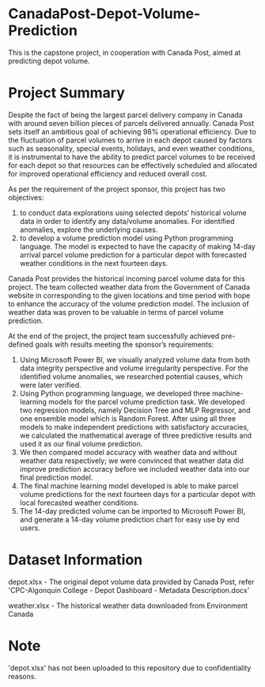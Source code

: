 # CanadaPost-Depot-Volume-Prediction
This is the capstone project, in cooperation with Canada Post, aimed at predicting depot volume.

# Project Summary
Despite the fact of being the largest parcel delivery company in Canada with around seven billion pieces of parcels delivered annually. Canada Post sets itself an ambitious goal of achieving 98% operational efficiency. Due to the fluctuation of parcel volumes to arrive in each depot caused by factors such as seasonality, special events, holidays, and even weather conditions, it is instrumental to have the ability to predict parcel volumes to be received for each depot so that resources can be effectively scheduled and allocated for improved operational efficiency and reduced overall cost. 
 
As per the requirement of the project sponsor, this project has two objectives:  
1. to conduct data explorations using selected depots’ historical volume data in order to identify any data/volume anomalies. For identified anomalies, explore the underlying causes.   
2. to develop a volume prediction model using Python programming language. The model is expected to have the capacity of making 14-day arrival parcel volume prediction for a particular depot with forecasted weather conditions in the next fourteen days. 
 
Canada Post provides the historical incoming parcel volume data for this project. The team collected weather data from the Government of Canada website in corresponding to the given locations and time period with hope to enhance the accuracy of the volume prediction model. The inclusion of weather data was proven to be valuable in terms of parcel volume prediction.
 
At the end of the project, the project team successfully achieved pre-defined goals with results meeting the sponsor’s requirements: 
1. Using Microsoft Power BI, we visually analyzed volume data from both data integrity perspective and volume irregularity perspective. For the identified volume anomalies, we researched potential causes, which were later verified.  
2. Using Python programming language, we developed three machine-learning models for the parcel volume prediction task. We developed two regression models, namely Decision Tree and MLP Regressor, and one ensemble model which is Random Forest. After using all three models to make independent predictions with satisfactory accuracies, we calculated the mathematical average of three predictive results and used it as our final volume prediction.  
3. We then compared model accuracy with weather data and without weather data respectively; we were convinced that weather data did improve prediction accuracy before we included weather data into our final prediction model.  
4. The final machine learning model developed is able to make parcel volume predictions for the next fourteen days for a particular depot with local forecasted weather conditions. 
5. The 14-day predicted volume can be imported to Microsoft Power BI, and generate a 14-day volume prediction chart for easy use by end users. 

# Dataset Information
depot.xlsx - The original depot volume data provided by Canada Post, refer 'CPC-Algonquin College - Depot Dashboard - Metadata Description.docx'

weather.xlsx - The historical weather data downloaded from Environment Canada

# Note
'depot.xlsx' has not been uploaded to this repository due to confidentiality reasons.

